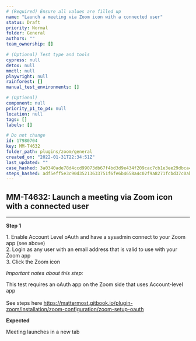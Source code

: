 ```yaml
---
# (Required) Ensure all values are filled up
name: "Launch a meeting via Zoom icon with a connected user"
status: Draft
priority: Normal
folder: General
authors: ""
team_ownership: []

# (Optional) Test type and tools
cypress: null
detox: null
mmctl: null
playwright: null
rainforest: []
manual_test_environments: []

# (Optional)
component: null
priority_p1_to_p4: null
location: null
tags: []
labels: []

# Do not change
id: 17980704
key: MM-T4632
folder_path: plugins/zoom/general
created_on: "2022-01-31T22:34:51Z"
last_updated: ""
case_hashed: 3a0340ade78d4ccd99073db67f4bd3d9e434f209cac7cb1e3ee29dbca4d539d6ac2e8dc7a693dbd117b8d544803612a1
steps_hashed: adf5eff5e3c90d35213633751f6fe6b4658a4c02f9a8271fcbd37c0abc9f9b214955ce41cd7f83ce79f9d01e52b24ae7
---
```


## MM-T4632: Launch a meeting via Zoom icon with a connected user

---

**Step 1**

1\. Enable Account Level oAuth and have a sysadmin connect to your Zoom app (see above)\
2\. Login as any user with an email address that is valid to use with your Zoom app\
3\. Click the Zoom icon

_Important notes about this step:_

This test requires an oAuth app on the Zoom side that uses Account-level app\
\
See steps here <https://mattermost.gitbook.io/plugin-zoom/installation/zoom-configuration/zoom-setup-oauth>

**Expected**

Meeting launches in a new tab
